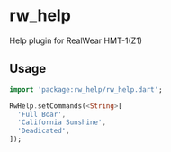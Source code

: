 # rw_help

Help plugin for RealWear HMT-1(Z1) 

## Usage
```dart
import 'package:rw_help/rw_help.dart';

RwHelp.setCommands(<String>[
  'Full Boar',
  'California Sunshine',
  'Deadicated',
]);
```